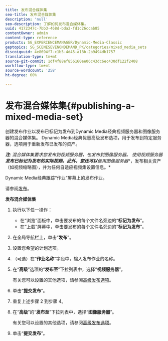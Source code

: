 ```yaml
---
title: 发布混合媒体集
seo-title: 发布混合媒体集
description: 'null'
seo-description: 了解如何发布混合媒体集。
uuid: 4172347c-7bb3-468d-bda2-fd1c26ccab85
contentOwner: admin
content-type: reference
products: SG_EXPERIENCEMANAGER/Dynamic-Media-Classic
geptopics: SG_SCENESEVENONDEMAND_PK/categories/mixed_media_sets
discoiquuid: 4e8694f7-c1b5-4d45-a18b-2b9494db1757
translation-type: tm+mt
source-git-commit: 1df4f88ef856160ee06c43dc6ec430df122f2408
workflow-type: tm+mt
source-wordcount: '258'
ht-degree: 60%

---
```



# 发布混合媒体集{#publishing-a-mixed-media-set}

创建发布作业以发布已标记为发布到Dynamic Media经典视频服务器和图像服务器的混合媒体集。 Dynamic Media经典优惠高级发布选项，用于发布到特定服务器，选项用于重新发布已发布的资产。

***注&#x200B;**: 混合媒体集要求您发布到**视频服务器&#x200B;**，也发**布到图像服务器&#x200B;**。 使用**视频服务器&#x200B;**发布已标记为发布的实际视频。此外，您还可以**使用图像服务器&#x200B;**，发布相关资产（如视频缩略图），并为任何自适应视频集设置信息。*

Dynamic Media经典跟踪“作业”屏幕上的发布作业。

请参阅[发布](publishing-files.md#publishing_files)。

<!-- 

Comment Type: remark
Last Modified By: unknown unknown 
Last Modified Date: 

<p>RB: Updated the following steps as per Cynthia email, 11/9/2012, added 11/12/2012</p>

 -->

**发布混合媒体集**

1. 执行以下任一操作：

   * 在“浏览”面板中，单击要发布的每个文件名旁边的“**标记为发布**”。
   * 在“上载”屏幕中，单击要发布的每个文件名旁边的“**标记为发布**”。

1. 在全局导航栏上，单击“**发布**”。
1. 设置您希望的计划选项。
1. （可选）在“**作业名称**”字段中，输入发布作业的名称。
1. 在“**高级**”选项的“**发布至**”下拉列表中，选择“**视频服务器**”。

   有关您可以设置的其他选项，请参阅[高级发布选项](publishing-files.md#advanced_publish_options)。

1. 单击“**提交发布**”。
1. 重复上述步骤 2 到步骤 4。
1. 在“**高级**”的“**发布至**”下拉列表中，选择“**图像服务器**”。

   有关您可以设置的其他选项，请参阅[高级发布选项](publishing-files.md#advanced_publish_options)。

1. 单击“**提交发布**”。

